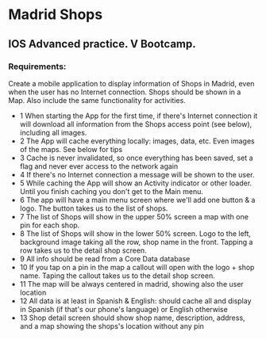 # Madrid Shops
## IOS Advanced practice. V Bootcamp. 
### Requirements:

Create a mobile application to display information of Shops in Madrid, even when the user has no Internet connection. Shops should be shown in a Map. Also include the same functionality for activities.

- 1 When starting the App for the first time, if there's Internet connection it will download all information from the Shops access point (see below), including all images.
- 2 The App will cache everything locally: images, data, etc. Even images of the maps. See below for tips
- 3 Cache is never invalidated, so once everything has been saved, set a flag and never ever access to the network again
- 4 If there's no Internet connection a message will be shown to the user.
- 5 While caching the App will show an Activity indicator or other loader. Until you finish caching you don't get to the Main menu.
- 6 The app will have a main menu screen where we'll add one button & a logo. The button takes us to the list of shops.
- 7 The list of Shops will show in the upper 50% screen a map with one pin for each shop.
- 8 The list of Shops will show in the lower 50% screen. Logo to the left, background image taking all the row, shop name in the front. Tapping a row takes us to the detail shop screen.
- 9 All info should be read from a Core Data database
- 10 If you tap on a pin in the map a callout will open with the logo + shop name. Taping the callout takes us to the detail shop screen.
- 11 The map will be always centered in madrid, showing also the user location
- 12 All data is at least in Spanish & English: should cache all and display in Spanish (if that's our phone's language) or English otherwise
- 13 Shop detail screen should show shop name, description, address, and a map showing the shops's location without any pin
